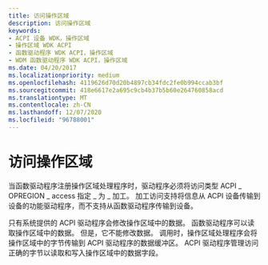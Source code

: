 ```yaml
---
title: 访问操作区域
description: 访问操作区域
keywords:
- ACPI 设备 WDK，操作区域
- 操作区域 WDK ACPI
- 函数驱动程序 WDK ACPI，操作区域
- WDM 函数驱动程序 WDK ACPI，操作区域
ms.date: 04/20/2017
ms.localizationpriority: medium
ms.openlocfilehash: 4119626d70d20b4897cb34fdc2fe0b994ccab3bf
ms.sourcegitcommit: 418e6617e2a695c9cb4b37b5b60e264760858acd
ms.translationtype: MT
ms.contentlocale: zh-CN
ms.lasthandoff: 12/07/2020
ms.locfileid: "96788001"
---
```

# <a name="accessing-an-operation-region"></a>访问操作区域





当函数驱动程序注册操作区域处理程序时，驱动程序必须将访问类型 ACPI \_ OPREGION \_ access 指定 \_ 为 \_ 加工。 加工访问支持将信息从 ACPI 设备传输到设备的功能驱动程序，而不支持从函数驱动程序传输到设备。

只有系统提供的 ACPI 驱动程序会修改操作区域中的数据。 函数驱动程序可以读取操作区域中的数据。 但是，它不能修改数据。 调用时，操作区域处理程序会将操作区域中的字节传输到 ACPI 驱动程序的数据缓冲区。 ACPI 驱动程序管理访问正确的字节以读取和写入操作区域中的数据字段。

 

 




